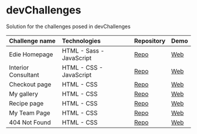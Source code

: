 # devChallenges

Solution for the challenges posed in devChallenges

| Challenge name  | Technologies  | Repository | Demo |
| :------------ |:---------------| :-----| :-----|
| Edie Homepage | HTML - Sass - JavaScript | [Repo](https://github.com/dcuevasdev/edie-homepage) | [Web](https://dcuevasdev.github.io/edie-homepage/) |
| Interior Consultant | HTML - CSS - JavaScript | [Repo](https://github.com/dcuevasdev/interior-consultant) | [Web](https://dcuevasdev.github.io/interior-consultant/) |
| Checkout page | HTML - CSS | [Repo](https://github.com/dcuevasdev/checkout-page) | [Web](https://dcuevasdev.github.io/checkout-page/) |
| My gallery | HTML - CSS | [Repo](https://github.com/dcuevasdev/my-gallery) | [Web](https://dcuevasdev.github.io/my-gallery/) |
| Recipe page | HTML - CSS | [Repo](https://github.com/dcuevasdev/recipe-page) | [Web](https://dcuevasdev.github.io/recipe-page/) |
| My Team Page | HTML - CSS | [Repo](https://github.com/dcuevasdev/my-team-page) | [Web](https://dcuevasdev.github.io/my-team-page/) |
| 404 Not Found | HTML - CSS | [Repo](https://github.com/dcuevasdev/404-Not-Found) | [Web](https://dcuevasdev.github.io/404-Not-Found/) |
